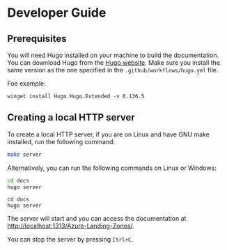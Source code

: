 # Developer Guide

## Prerequisites

You will need Hugo installed on your machine to build the documentation. You can download Hugo from the [Hugo website](https://gohugo.io/installation/).
Make sure you install the same version as the one specified in the `.github/workflows/hugo.yml` file.

Foe example:

```pwsh
winget install Hugo.Hugo.Extended -v 0.136.5
```

## Creating a local HTTP server

To create a local HTTP server, if you are on Linux and have GNU make installed, run the following command:

```bash
make server
```

Alternatively, you can run the following commands on Linux or Windows:

```bash
cd docs
hugo server
```

```pwsh
cd docs
hugo server
```

The server will start and you can access the documentation at <http://localhost:1313/Azure-Landing-Zones/>.

You can stop the server by pressing `Ctrl+C`.
